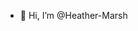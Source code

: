 - 👋 Hi, I’m @Heather-Marsh
<!---
Heather-Marsh/Heather-Marsh is a ✨ special ✨ repository because its `README.md` (this file) appears on your GitHub profile.
You can click the Preview link to take a look at your changes.
--->
